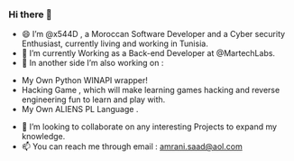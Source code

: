 ### Hi there 👋

- 😄 I’m @x544D , a Moroccan Software Developer and a Cyber security Enthusiast, currently living and working in Tunisia.
- 🌱 I’m currently Working as a Back-end Developer at @MartechLabs.
- 🔭 In another side I’m also working on :
+ My Own Python WINAPI wrapper!
+ Hacking Game , which will make learning games hacking and reverse engineering fun to learn and play with.
+ My Own ALIENS PL Language .
- 💞️ I’m looking to collaborate on any interesting Projects to expand my knowledge.
- 📫 You can reach me through email : amrani.saad@aol.com
